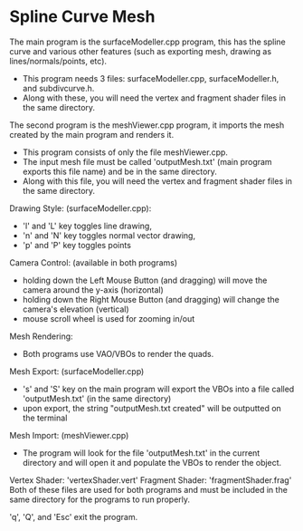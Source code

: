 # Spline Curve Mesh

The main program is the surfaceModeller.cpp program, this has the spline curve and various other features (such as exporting mesh, drawing as lines/normals/points, etc). 
 - This program needs 3 files: surfaceModeller.cpp, surfaceModeller.h, and subdivcurve.h. 
 - Along with these, you will need the vertex and fragment shader files in the same directory.

The second program is the meshViewer.cpp program, it imports the mesh created by the main program and renders it.
 - This program consists of only the file meshViewer.cpp.
 - The input mesh file must be called 'outputMesh.txt' (main program exports this file name) and be in the same directory.
 - Along with this file, you will need the vertex and fragment shader files in the same directory.

Drawing Style: (surfaceModeller.cpp):
 - 'l' and 'L' key toggles line drawing, 
 - 'n' and 'N' key toggles normal vector drawing, 
 - 'p' and 'P' key toggles points

Camera Control: (available in both programs)
 - holding down the Left Mouse Button (and dragging) will move the camera around the y-axis (horizontal)
 - holding down the Right Mouse Button (and dragging) will change the camera's elevation (vertical)
 - mouse scroll wheel is used for zooming in/out

Mesh Rendering:
 - Both programs use VAO/VBOs to render the quads.

Mesh Export: (surfaceModeller.cpp)
 - 's' and 'S' key on the main program will export the VBOs into a file called 'outputMesh.txt' (in the same directory)
 - upon export, the string "outputMesh.txt created" will be outputted on the terminal

Mesh Import: (meshViewer.cpp)
 - The program will look for the file 'outputMesh.txt' in the current directory and will open it and populate the VBOs to render the object.

Vertex Shader: 'vertexShader.vert'
Fragment Shader: 'fragmentShader.frag'
Both of these files are used for both programs and must be included in the same directory for the programs to run properly.

'q', 'Q', and 'Esc' exit the program.
